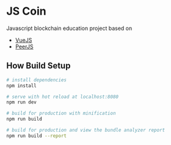 JS Coin
=======

Javascript blockchain education project based on

* [VueJS](https://vuejs.org/)
* [PeerJS](http://peerjs.com/)

## How Build Setup

``` bash
# install dependencies
npm install

# serve with hot reload at localhost:8080
npm run dev

# build for production with minification
npm run build

# build for production and view the bundle analyzer report
npm run build --report
```
